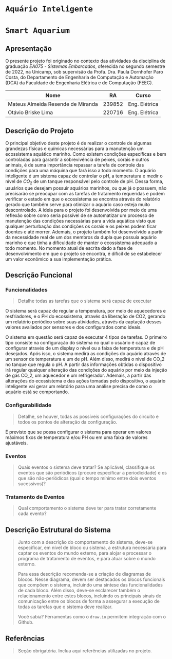 # `Aquário Inteligente`
# `Smart Aquarium`

## Apresentação

O presente projeto foi originado no contexto das atividades da disciplina de graduação *EA075 - Sistemas Embarcados*, 
oferecida no segundo semestre de 2022, na Unicamp, sob supervisão da Profa. Dra. Paula Dornhofer Paro Costa, do Departamento de Engenharia de Computação e Automação (DCA) da Faculdade de Engenharia Elétrica e de Computação (FEEC).



|Nome  | RA | Curso|
|--|--|--|
| Mateus Almeida Resende de Miranda  | 239852  | Eng. Elétrica|
| Otávio Briske Lima  | 220716  | Eng. Elétrica|


## Descrição do Projeto
  O principal objetivo deste projeto é de realizar o controle de algumas grandezas físicas e químicas necessárias para a manutenção um ecossistema aquático marinho. Como existem condições específicas e bem controladas para garantir a sobrevivência de peixes, corais e outros animais, é de suma importância repassar a tarefa de controle das condições para uma máquina que fará isso a todo momento.
  O aquário inteligente é um sistema capaz de controlar o pH, a temperatura e medir o nível de ${CO}_2$ de um tanque responsável pelo controle de pH. Dessa forma, usuários que desejam possuir aquários marinhos, ou que já o possuem, não precisarão se preocupar com as tarefas de tratamento requeridas e podem verificar o estado em que o ecossistema se encontra através do relatório gerado que também serve para otimizar o aquário caso esteja muito descontrolado. 
  A ideia para o projeto foi desenvolvida por meio de uma reflexão sobre como seria possível de se automatizar um processo de manutenção das condições necessárias para a vida aquática visto que qualquer perturbação das condições os corais e os peixes podem ficar doentes e até morrer. Ademais, o projeto também foi desenvolvido a partir da necessidade real de um dos membros da dupla que possuía aquário marinho e que tinha a dificuldade de manter o ecossistema adequado a todo momento.
  No momento atual de escrita dado a fase de desenvolvimento em que o projeto se encontra, é difícil de se estabelecer um valor econômico a sua implementação prática.


## Descrição Funcional


### Funcionalidades
> Detalhe todas as tarefas que o sistema será capaz de executar

O sistema será capaz de regular a temperatura, por meio de aquecedores e resfriadores, e o PH do ecossistema, através da liberação de CO2, gerando um relatório periódico sobre suas atividades, através da captação desses valores avaliados por sensores e dos configurados como ideais.

O sistema em questão será capaz de executar 4 tipos de tarefas. O primeiro tipo consiste na configuração do sistema no qual o usuário é capaz de configurar através de um display o nível ou a faixa de temperatura e de pH desejados. Após isso, o sistema medirá as condições do aquário através de um sensor de temperatura e um de pH. Além disso, medirá o nível de CO_2 no tanque que regula o pH. A partir das informações obtidas o dispositivo irá regular qualquer alteração das condições do aquário por meio da injeção de gás CO_2, um aquecedor e um refrigerador. Ademais, a partir das alterações do ecossistema e das ações tomadas pelo dispositivo, o aquário inteligente vai gerar um relatório para uma análise precisa de como o aquário está se comportando.


### Configurabilidade
> Detalhe, se houver, todas as possíveis configurações do circuito e todos os pontos de alteração da configuração.

É previsto que se possa configurar o sistema para operar em valores máximos fixos de temperatura e/ou PH ou em uma faixa de valores ajustáveis.

### Eventos
> Quais eventos o sistema deve tratar?
> Se aplicável, classifique os eventos que são periódicos (procure especificar a periodicidade) e os que são não-periódicos
> (qual o tempo mínimo entre dois eventos sucessivos)?

### Tratamento de Eventos
> Qual comportamento o sistema deve ter para tratar corretamente cada evento?

## Descrição Estrutural do Sistema
> Junto com a descrição do comportamento do sistema, deve-se especificar, em nível de bloco ou sistema, a estrutura necessária 
> para captar os eventos do mundo externo, para alojar e processar o programa de tratamento de eventos, e para atuar sobre o mundo externo.
>
> Para essa descrição recomenda-se a criação de diagramas de blocos.
> Nesse diagrama, devem ser destacados os blocos funcionais que compõem o sistema, incluindo uma síntese das funcionalidades de cada bloco.
> Além disso, deve-se esclarecer também o relacionamento entre estes blocos, incluindo os principais sinais de comunicação entre
> os blocos de forma a assegurar a execução de todas as tarefas que o sistema deve realizar.
> 
> Você sabia? Ferramentas como o `draw.io` permitem integração com o Github.
> 

## Referências
> Seção obrigatória. Inclua aqui referências utilizadas no projeto.
